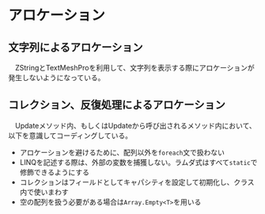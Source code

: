 # アロケーション

## 文字列によるアロケーション

　ZStringとTextMeshProを利用して、文字列を表示する際にアロケーションが発生しないようになっている。  

## コレクション、反復処理によるアロケーション

　Updateメソッド内、もしくはUpdateから呼び出されるメソッド内において、以下を意識してコーディングしている。  

- アロケーションを避けるために、配列以外を`foreach`文で扱わない
- LINQを記述する際は、外部の変数を捕獲しない。ラムダ式はすべて`static`で修飾できるようにする
- コレクションはフィールドとしてキャパシティを設定して初期化し、クラス内で使いまわす
- 空の配列を扱う必要がある場合は`Array.Empty<T>`を用いる